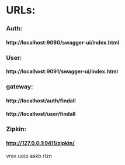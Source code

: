 # URLs:
### Auth: 
#### http://localhost:9090/swagger-ui/index.html

### User:
#### http://localhost:9091/swagger-ui/index.html

### gateway:
#### http://localhost/auth/findall
#### http://localhost/user/findall

### Zipkin:
#### http://127.0.0.1:9411/zipkin/

vrex uoip askb rlzn